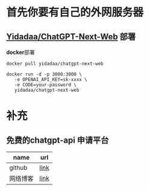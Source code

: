 #  首先你要有自己的外网服务器



## [Yidadaa/ChatGPT-Next-Web](https://github.com/Yidadaa/ChatGPT-Next-Web) 部署

**docker**部署

```shell
docker pull yidadaa/chatgpt-next-web

docker run -d -p 3000:3000 \
   -e OPENAI_API_KEY=sk-xxxx \
   -e CODE=your-password \
   yidadaa/chatgpt-next-web
```

# 补充

## 免费的chatgpt-api 申请平台

| name     | url                                                  |
| -------- | ---------------------------------------------------- |
| github   | [link](https://github.com/chatanywhere/GPT_API_free) |
| 网络博客 | [link](https://zhuanlan.zhihu.com/p/648613772)       |

